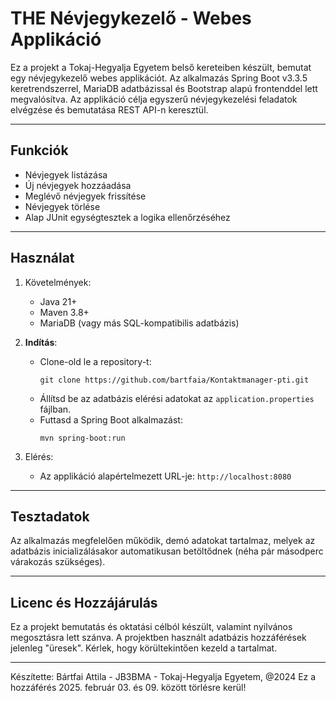 # THE Névjegykezelő - Webes Applikáció


Ez a projekt a Tokaj-Hegyalja Egyetem belső kereteiben készült, bemutat egy névjegykezelő webes applikációt.
Az alkalmazás Spring Boot v3.3.5 keretrendszerrel, MariaDB adatbázissal és Bootstrap alapú frontenddel lett megvalósítva.
Az applikáció célja egyszerű névjegykezelési feladatok elvégzése és bemutatása REST API-n keresztül.

---

## Funkciók
- Névjegyek listázása
- Új névjegyek hozzáadása
- Meglévő névjegyek frissítése
- Névjegyek törlése
- Alap JUnit egységtesztek a logika ellenőrzéséhez

---

## Használat
1. Követelmények:
   - Java 21+
   - Maven 3.8+
   - MariaDB (vagy más SQL-kompatibilis adatbázis)

2. **Indítás**:
   - Clone-old le a repository-t:
     ```
     git clone https://github.com/bartfaia/Kontaktmanager-pti.git
     ```
   - Állítsd be az adatbázis elérési adatokat az `application.properties` fájlban.
   - Futtasd a Spring Boot alkalmazást:
     ```
     mvn spring-boot:run
     ```

3. Elérés:
   - Az applikáció alapértelmezett URL-je: `http://localhost:8080`

---

## Tesztadatok
Az alkalmazás megfelelően működik, demó adatokat tartalmaz, melyek az adatbázis inicializálásakor automatikusan betöltődnek (néha pár másodperc várakozás szükséges).

---

## Licenc és Hozzájárulás
Ez a projekt bemutatás és oktatási célból készült, valamint nyilvános megosztásra lett szánva. A projektben használt adatbázis hozzáférések jelenleg "üresek".
Kérlek, hogy körültekintően kezeld a tartalmat.

---

Készítette: Bártfai Attila - JB3BMA - Tokaj-Hegyalja Egyetem, @2024
Ez a hozzáférés 2025. február 03. és 09. között törlésre kerül!
